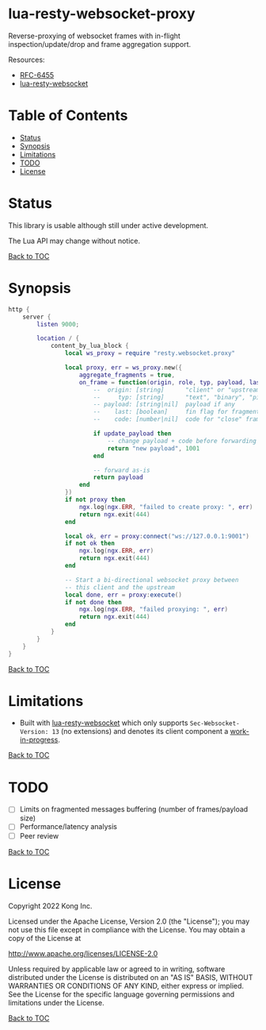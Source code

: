 # lua-resty-websocket-proxy

Reverse-proxying of websocket frames with in-flight inspection/update/drop and
frame aggregation support.

Resources:

- [RFC-6455](https://datatracker.ietf.org/doc/html/rfc6455)
- [lua-resty-websocket](https://github.com/openresty/lua-resty-websocket)

# Table of Contents

- [Status](#status)
- [Synopsis](#synopsis)
- [Limitations](#limitations)
- [TODO](#todo)
- [License](#license)

# Status

This library is usable although still under active development.

The Lua API may change without notice.

[Back to TOC](#table-of-contents)

# Synopsis

```lua
http {
    server {
        listen 9000;

        location / {
            content_by_lua_block {
                local ws_proxy = require "resty.websocket.proxy"

                local proxy, err = ws_proxy.new({
                    aggregate_fragments = true,
                    on_frame = function(origin, role, typ, payload, last, code)
                        --  origin: [string]      "client" or "upstream"
                        --     typ: [string]      "text", "binary", "ping", "pong", "close"
                        -- payload: [string|nil]  payload if any
                        --    last: [boolean]     fin flag for fragmented frames; true if aggregate_fragments is on
                        --    code: [number|nil]  code for "close" frames

                        if update_payload then
                            -- change payload + code before forwarding
                            return "new payload", 1001
                        end

                        -- forward as-is
                        return payload
                    end
                })
                if not proxy then
                    ngx.log(ngx.ERR, "failed to create proxy: ", err)
                    return ngx.exit(444)
                end

                local ok, err = proxy:connect("ws://127.0.0.1:9001")
                if not ok then
                    ngx.log(ngx.ERR, err)
                    return ngx.exit(444)
                end

                -- Start a bi-directional websocket proxy between
                -- this client and the upstream
                local done, err = proxy:execute()
                if not done then
                    ngx.log(ngx.ERR, "failed proxying: ", err)
                    return ngx.exit(444)
                end
            }
        }
    }
}
```

[Back to TOC](#table-of-contents)

# Limitations

* Built with [lua-resty-websocket](https://github.com/openresty/lua-resty-websocket)
  which only supports `Sec-Websocket-Version: 13` (no extensions) and denotes
  its client component a
  [work-in-progress](https://github.com/openresty/lua-resty-websocket/blob/master/lib/resty/websocket/client.lua#L4-L5).

[Back to TOC](#table-of-contents)

# TODO

- [ ] Limits on fragmented messages buffering (number of frames/payload size)
- [ ] Performance/latency analysis
- [ ] Peer review

[Back to TOC](#table-of-contents)

# License

Copyright 2022 Kong Inc.

Licensed under the Apache License, Version 2.0 (the "License");
you may not use this file except in compliance with the License.
You may obtain a copy of the License at

   http://www.apache.org/licenses/LICENSE-2.0

Unless required by applicable law or agreed to in writing, software
distributed under the License is distributed on an "AS IS" BASIS,
WITHOUT WARRANTIES OR CONDITIONS OF ANY KIND, either express or implied.
See the License for the specific language governing permissions and
limitations under the License.

[Back to TOC](#table-of-contents)
